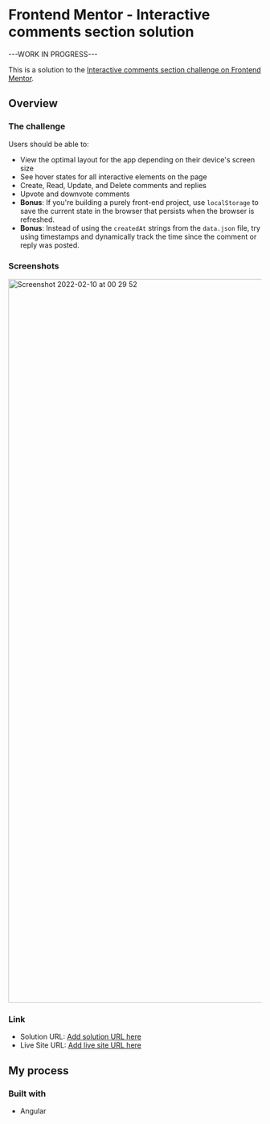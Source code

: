 # Frontend Mentor - Interactive comments section solution

---WORK IN PROGRESS---

This is a solution to the [Interactive comments section challenge on Frontend Mentor](https://www.frontendmentor.io/challenges/interactive-comments-section-iG1RugEG9).

## Overview

### The challenge

Users should be able to:

- View the optimal layout for the app depending on their device's screen size
- See hover states for all interactive elements on the page
- Create, Read, Update, and Delete comments and replies
- Upvote and downvote comments
- **Bonus**: If you're building a purely front-end project, use `localStorage` to save the current state in the browser that persists when the browser is refreshed.
- **Bonus**: Instead of using the `createdAt` strings from the `data.json` file, try using timestamps and dynamically track the time since the comment or reply was posted.

### Screenshots

<img width="1440" alt="Screenshot 2022-02-10 at 00 29 52" src="https://user-images.githubusercontent.com/71661786/153308009-1a75bf21-5093-4a96-8015-a78c43c44223.png">



### Link

- Solution URL: [Add solution URL here](https://your-solution-url.com)
- Live Site URL: [Add live site URL here](https://your-live-site-url.com)

## My process

### Built with

- Angular







